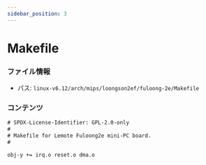 ```yaml
---
sidebar_position: 3
---
```

# Makefile

### ファイル情報

- パス: `linux-v6.12/arch/mips/loongson2ef/fuloong-2e/Makefile`

### コンテンツ

```txt
# SPDX-License-Identifier: GPL-2.0-only
#
# Makefile for Lemote Fuloong2e mini-PC board.
#

obj-y += irq.o reset.o dma.o

```
